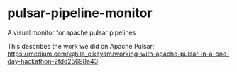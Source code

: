 # pulsar-pipeline-monitor
A visual monitor for apache pulsar pipelines

This describes the work we did on Apache Pulsar:
https://medium.com/@hila_elkayam/working-with-apache-pulsar-in-a-one-day-hackathon-2fdd25698a43
